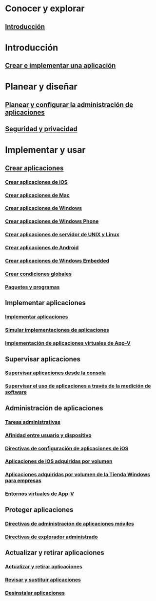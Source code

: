 # Conocer y explorar
## [Introducción](understand/introduction-to-application-management.md)

# Introducción
## [Crear e implementar una aplicación](get-started/create-and-deploy-an-application.md)

# Planear y diseñar
## [Planear y configurar la administración de aplicaciones](plan-design/plan-for-and-configure-application-management.md)
## [Seguridad y privacidad](plan-design/security-and-privacy-for-application-management.md)

# Implementar y usar

## [Crear aplicaciones](deploy-use/create-applications.md)
### [Crear aplicaciones de iOS](get-started/creating-ios-applications.md)
### [Crear aplicaciones de Mac](get-started/creating-mac-computer-applications.md)
### [Crear aplicaciones de Windows](get-started/creating-windows-applications.md)
### [Crear aplicaciones de Windows Phone](get-started/creating-windows-phone-applications.md)
### [Crear aplicaciones de servidor de UNIX y Linux](get-started/creating-linux-and-unix-server-applications.md)
### [Crear aplicaciones de Android](get-started/creating-android-applications.md)
### [Crear aplicaciones de Windows Embedded](get-started/creating-windows-embedded-applications.md)
### [Crear condiciones globales](deploy-use/create-global-conditions.md)
### [Paquetes y programas](deploy-use/packages-and-programs.md)

## Implementar aplicaciones
### [Implementar aplicaciones](deploy-use/deploy-applications.md)
### [Simular implementaciones de aplicaciones](deploy-use/simulate-application-deployments.md)
### [Implementación de aplicaciones virtuales de App-V](get-started/deploying-app-v-virtual-applications.md)

## Supervisar aplicaciones
### [Supervisar aplicaciones desde la consola](deploy-use/monitor-applications-from-the-console.md)
### [Supervisar el uso de aplicaciones a través de la medición de software](deploy-use/monitor-app-usage-with-software-metering.md)

## Administración de aplicaciones
### [Tareas administrativas](deploy-use/management-tasks-applications.md)
### [Afinidad entre usuario y dispositivo](deploy-use/link-users-and-devices-with-user-device-affinity.md)
### [Directivas de configuración de aplicaciones de iOS](deploy-use/configure-ios-apps-with-app-configuration-policies.md)
### [Aplicaciones de iOS adquiridas por volumen](deploy-use/manage-volume-purchased-ios-apps.md)
### [Aplicaciones adquiridas por volumen de la Tienda Windows para empresas](deploy-use/manage-apps-from-the-windows-store-for-business.md)
### [Entornos virtuales de App-V](deploy-use/create-app-v-virtual-environments.md)

## Proteger aplicaciones
### [Directivas de administración de aplicaciones móviles](deploy-use/protect-apps-using-mam-policies.md)
### [Directivas de explorador administrado](deploy-use/manage-internet-access-using-managed-browser-policies.md)

## Actualizar y retirar aplicaciones
### [Actualizar y retirar aplicaciones](deploy-use/update-and-retire-applications.md)
### [Revisar y sustituir aplicaciones](deploy-use/revise-and-supersede-applications.md)
### [Desinstalar aplicaciones](deploy-use/uninstall-applications.md)


<!--HONumber=Dec16_HO3-->


